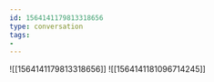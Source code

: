 ```yaml
---
id: 1564141179813318656
type: conversation
tags:
- 
---
```

![[1564141179813318656]]
![[1564141181096714245]]

